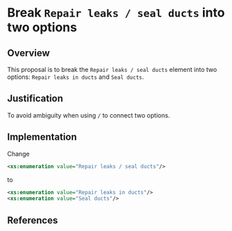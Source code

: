 # Break `Repair leaks / seal ducts` into two options

## Overview

This proposal is to break the `Repair leaks / seal ducts` element into two options: `Repair leaks in ducts` and `Seal ducts`.  

## Justification

To avoid ambiguity when using `/` to connect two options.

## Implementation

Change
```xml
<xs:enumeration value="Repair leaks / seal ducts"/>
```
to
```xml
<xs:enumeration value="Repair leaks in ducts"/>
<xs:enumeration value="Seal ducts"/>
```

## References